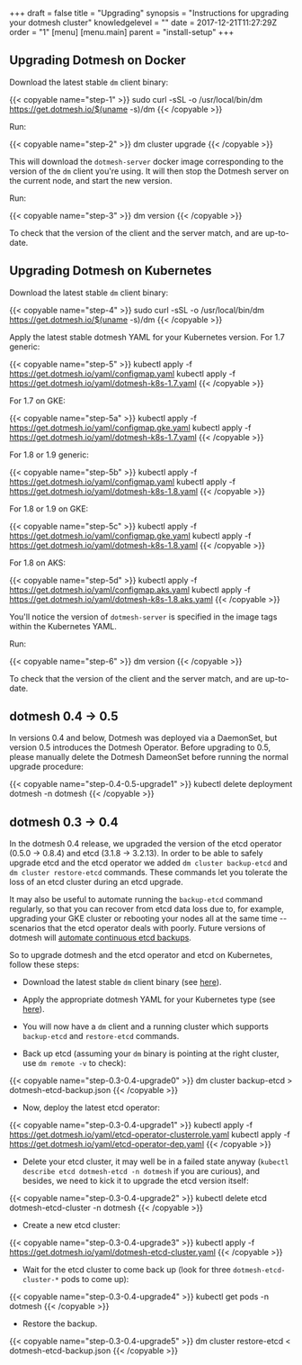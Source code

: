 +++
draft = false
title = "Upgrading"
synopsis = "Instructions for upgrading your dotmesh cluster"
knowledgelevel = ""
date = 2017-12-21T11:27:29Z
order = "1"
[menu]
  [menu.main]
    parent = "install-setup"
+++

## Upgrading Dotmesh on Docker

Download the latest stable `dm` client binary:

{{< copyable name="step-1" >}}
sudo curl -sSL -o /usr/local/bin/dm \
    https://get.dotmesh.io/$(uname -s)/dm
{{< /copyable >}}

Run:

{{< copyable name="step-2" >}}
dm cluster upgrade
{{< /copyable >}}

This will download the `dotmesh-server` docker image corresponding to the version of the `dm` client you're using.
It will then stop the Dotmesh server on the current node, and start the new version.

Run:

{{< copyable name="step-3" >}}
dm version
{{< /copyable >}}

To check that the version of the client and the server match, and are up-to-date.

## Upgrading Dotmesh on Kubernetes

Download the latest stable `dm` client binary:

{{< copyable name="step-4" >}}
sudo curl -sSL -o /usr/local/bin/dm \
    https://get.dotmesh.io/$(uname -s)/dm
{{< /copyable >}}

Apply the latest stable dotmesh YAML for your Kubernetes version. For 1.7 generic:

{{< copyable name="step-5" >}}
kubectl apply -f https://get.dotmesh.io/yaml/configmap.yaml
kubectl apply -f https://get.dotmesh.io/yaml/dotmesh-k8s-1.7.yaml
{{< /copyable >}}

For 1.7 on GKE:

{{< copyable name="step-5a" >}}
kubectl apply -f https://get.dotmesh.io/yaml/configmap.gke.yaml
kubectl apply -f https://get.dotmesh.io/yaml/dotmesh-k8s-1.7.yaml
{{< /copyable >}}

For 1.8 or 1.9 generic:

{{< copyable name="step-5b" >}}
kubectl apply -f https://get.dotmesh.io/yaml/configmap.yaml
kubectl apply -f https://get.dotmesh.io/yaml/dotmesh-k8s-1.8.yaml
{{< /copyable >}}

For 1.8 or 1.9 on GKE:

{{< copyable name="step-5c" >}}
kubectl apply -f https://get.dotmesh.io/yaml/configmap.gke.yaml
kubectl apply -f https://get.dotmesh.io/yaml/dotmesh-k8s-1.8.yaml
{{< /copyable >}}

For 1.8 on AKS:

{{< copyable name="step-5d" >}}
kubectl apply -f https://get.dotmesh.io/yaml/configmap.aks.yaml
kubectl apply -f https://get.dotmesh.io/yaml/dotmesh-k8s-1.8.aks.yaml
{{< /copyable >}}

You'll notice the version of `dotmesh-server` is specified in the image tags within the Kubernetes YAML.

Run:

{{< copyable name="step-6" >}}
dm version
{{< /copyable >}}

To check that the version of the client and the server match, and are up-to-date.

## dotmesh 0.4 -> 0.5

In versions 0.4 and below, Dotmesh was deployed via a DaemonSet, but
version 0.5 introduces the Dotmesh Operator. Before upgrading to 0.5,
please manually delete the Dotmesh DameonSet before running the normal
upgrade procedure:

{{< copyable name="step-0.4-0.5-upgrade1" >}}
kubectl delete deployment dotmesh -n dotmesh
{{< /copyable >}}

## dotmesh 0.3 -> 0.4

In the dotmesh 0.4 release, we upgraded the version of the etcd operator (0.5.0 -> 0.8.4) and etcd (3.1.8 -> 3.2.13).
In order to be able to safely upgrade etcd and the etcd operator we added `dm cluster backup-etcd` and `dm cluster restore-etcd` commands.
These commands let you tolerate the loss of an etcd cluster during an etcd upgrade.

It may also be useful to automate running the `backup-etcd` command regularly, so that you can recover from etcd data loss due to, for example, upgrading your GKE cluster or rebooting your nodes all at the same time -- scenarios that the etcd operator deals with poorly.
Future versions of dotmesh will [automate continuous etcd backups](https://github.com/dotmesh-io/dotmesh/issues/359).

So to upgrade dotmesh and the etcd operator and etcd on Kubernetes, follow these steps:

* Download the latest stable `dm` client binary (see [here](#upgrading-dotmesh-on-kubernetes)).

* Apply the appropriate dotmesh YAML for your Kubernetes type (see [here](#upgrading-dotmesh-on-kubernetes)).

* You will now have a `dm` client and a running cluster which supports `backup-etcd` and `restore-etcd` commands.

* Back up etcd (assuming your `dm` binary is pointing at the right cluster, use `dm remote -v` to check):

{{< copyable name="step-0.3-0.4-upgrade0" >}}
dm cluster backup-etcd > dotmesh-etcd-backup.json
{{< /copyable >}}

* Now, deploy the latest etcd operator:

{{< copyable name="step-0.3-0.4-upgrade1" >}}
kubectl apply -f https://get.dotmesh.io/yaml/etcd-operator-clusterrole.yaml
kubectl apply -f https://get.dotmesh.io/yaml/etcd-operator-dep.yaml
{{< /copyable >}}

* Delete your etcd cluster, it may well be in a failed state anyway (`kubectl describe etcd dotmesh-etcd -n dotmesh` if you are curious), and besides, we need to kick it to upgrade the etcd version itself:

{{< copyable name="step-0.3-0.4-upgrade2" >}}
kubectl delete etcd dotmesh-etcd-cluster -n dotmesh
{{< /copyable >}}

* Create a new etcd cluster:

{{< copyable name="step-0.3-0.4-upgrade3" >}}
kubectl apply -f https://get.dotmesh.io/yaml/dotmesh-etcd-cluster.yaml
{{< /copyable >}}

* Wait for the etcd cluster to come back up (look for three `dotmesh-etcd-cluster-*` pods to come up):

{{< copyable name="step-0.3-0.4-upgrade4" >}}
kubectl get pods -n dotmesh
{{< /copyable >}}

* Restore the backup.

{{< copyable name="step-0.3-0.4-upgrade5" >}}
dm cluster restore-etcd < dotmesh-etcd-backup.json
{{< /copyable >}}
